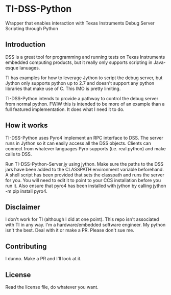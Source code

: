 # TI-DSS-Python
Wrapper that enables interaction with Texas Instruments Debug Server Scripting through Python
## Introduction
DSS is a great tool for programming and running tests on Texas Instruments embedded computing products, but it really only supports scripting in Java-esque lanuages.

TI has examples for how to leverage Jython to script the debug server, but Jython only supports python up to 2.7 and doesn't support any python libraries that make use of C.  This IMO is pretty limiting.

TI-DSS-Python intends to provide a pathway to control the debug server from normal python.  FWIW this is intended to be more of an example than a full featured implementation.  It does what I need it to do.

## How it works
TI-DSS-Python uses Pyro4 implement an RPC interface to DSS.  The server runs in Jython so it can easily access all the DSS objects.  Clients can connect from whatever languages Pyro supports (i.e. real python) and make calls to DSS.

Run TI-DSS-Python-Server.jy using jython.  Make sure the paths to the DSS jars have been added to the CLASSPATH environment variable beforehand.  A shell script has been provided that sets the classpath and runs the server for you.  You will need to edit it to point to your CCS installation before you run it.  Also ensure that pyro4 has been installed with jython by calling jython -m pip install pyro4.

## Disclaimer
I don't work for TI (although I did at one point).  This repo isn't associated with TI in any way.  I'm a hardware/embedded software engineer.  My python isn't the best.  Deal with it or make a PR. Please don't sue me.

## Contributing
I dunno.  Make a PR and I'll look at it.

## License
Read the license file, do whatever you want.
